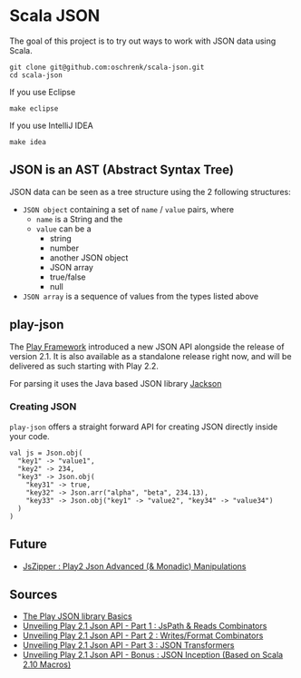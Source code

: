 # Scala JSON #

The goal of this project is to try out ways to work with JSON data using Scala.

	git clone git@github.com:oschrenk/scala-json.git
	cd scala-json

If you use Eclipse

	make eclipse

If you use IntelliJ IDEA

	make idea

## JSON is an AST (Abstract Syntax Tree) ##

JSON data can be seen as a tree structure using the 2 following structures:

- `JSON object` containing a set of `name` / `value` pairs, where
	- `name` is a String and the
	- `value` can be a
		- string
		- number
		- another JSON object
		- JSON array
		- true/false
		- null
- `JSON array` is a sequence of values from the types listed above

## play-json ##

The [Play Framework](http://www.playframework.com/) introduced a new JSON API alongside the release of version 2.1. It is also available as a standalone release right now, and will be delivered as such starting with Play 2.2.

For parsing it uses the Java based JSON library [Jackson](http://jackson.codehaus.org/)

### Creating JSON ###

`play-json` offers a straight forward API for creating JSON directly inside your code.

	val js = Json.obj(
	  "key1" -> "value1",
	  "key2" -> 234,
	  "key3" -> Json.obj(
	    "key31" -> true,
	    "key32" -> Json.arr("alpha", "beta", 234.13),
	    "key33" -> Json.obj("key1" -> "value2", "key34" -> "value34")
	  )
	)

## Future ##

- [JsZipper : Play2 Json Advanced (& Monadic) Manipulations](http://mandubian.com/2013/05/01/JsZipper/)

## Sources ##

- [The Play JSON library Basics](http://www.playframework.com/documentation/2.1.1/ScalaJson)
- [Unveiling Play 2.1 Json API - Part 1 : JsPath & Reads Combinators](http://mandubian.com/2012/09/08/unveiling-play-2-dot-1-json-api-part1-jspath-reads-combinators/)
- [Unveiling Play 2.1 Json API - Part 2 : Writes/Format Combinators](http://mandubian.com/2012/10/01/unveiling-play-2-dot-1-json-api-part2-writes-format-combinators/)
- [Unveiling Play 2.1 Json API - Part 3 : JSON Transformers](http://mandubian.com/2012/10/29/unveiling-play-2-dot-1-json-api-part3-json-transformers/)
- [Unveiling Play 2.1 Json API - Bonus : JSON Inception (Based on Scala 2.10 Macros)](http://mandubian.com/2012/11/11/JSON-inception/)
